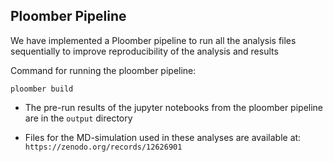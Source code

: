 ## Ploomber Pipeline
We have implemented a Ploomber pipeline to run all the analysis files sequentially to improve reproducibility of the analysis and results

Command for running the ploomber pipeline:

    ploomber build

- The pre-run results of the jupyter notebooks from the ploomber pipeline are in the `output` directory

- Files for the MD-simulation used in these analyses are available at: `https://zenodo.org/records/12626901`
